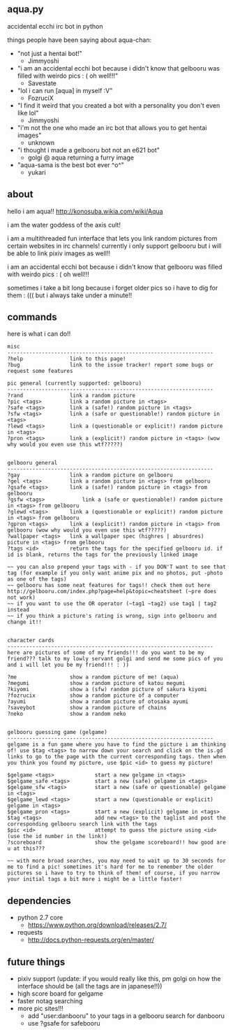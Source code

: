 aqua.py
-----------------------
accidental ecchi irc bot in python

things people have been saying about aqua-chan:
- "not just a hentai bot!" 
	- Jimmyoshi
- "i am an accidental ecchi bot because i didn't know that gelbooru was filled with weirdo pics : ( oh well!!!" 
	- Savestate
- "lol i can run [aqua] in myself :V" 
	- FozruciX
- "I find it weird that you created a bot with a personality you don't even like lol"
	- Jimmyoshi
- "i'm not the one who made an irc bot that allows you to get hentai images"
	- unknown
- "i thought i made a gelbooru bot not an e621 bot"
	- golgi @ aqua returning a furry image
- "aqua-sama is the best bot ever ^o^"
	- yukari


about
-----------------------
hello i am aqua!! http://konosuba.wikia.com/wiki/Aqua

i am the water goddess of the axis cult!

i am a multithreaded fun interface that lets you link random pictures from certain websites in irc channels! currently i only support gelbooru but i will be able to link pixiv images as well!!

i am an accidental ecchi bot because i didn't know that gelbooru was filled with weirdo pics : ( oh well!!!

sometimes i take a bit long because i forget older pics so i have to dig for them : ((( but i always take under a minute!!

commands
-----------------------
here is what i can do!!

	misc
	------------------------------------------------------------------
	?help				link to this page!
	?bug				link to the issue tracker! report some bugs or request some features

	pic general (currently supported: gelbooru)
	------------------------------------------------------------------
	?rand				link a random picture	
	?pic <tags> 		link a random picture in <tags>
	?safe <tags>		link a (safe!) random picture in <tags>
	?sfw <tags>			link a (safe or questionable!) random picture in <tags>
	?lewd <tags>		link a (questionable or explicit!) random picture in <tags>
	?pron <tags>		link a (explicit!) random picture in <tags> (wow why would you even use this wtf?????)
			
			
	gelbooru general
	------------------------------------------------------------------
	?gay 				link a random picture on gelbooru
	?gel <tags> 		link a random picture in <tags> from gelbooru
	?gsafe <tags>		link a (safe!) random picture in <tags> from gelbooru
	?gsfw <tags>			link a (safe or questionable!) random picture in <tags> from gelbooru
	?glewd <tags>		link a (questionable or explicit!) random picture in <tags> from gelbooru
	?gpron <tags>		link a (explicit!) random picture in <tags> from gelbooru (wow why would you even use this wtf?????)
	?wallpaper <tags>	link a wallpaper spec (highres | absurdres) picture in <tags> from gelbooru
	?tags <id>			return the tags for the specified gelbooru id. if id is blank, returns the tags for the previously linked image
	
	~~ you can also prepend your tags with - if you DON'T want to see that tag (for example if you only want anime pix and no photos, put -photo as one of the tags)
	~~ gelbooru has some neat features for tags!! check them out here http://gelbooru.com/index.php?page=help&topic=cheatsheet (~pre does not work)
	~~ if you want to use the OR operator (~tag1 ~tag2) use tag1 | tag2 instead
	~~ if you think a picture's rating is wrong, sign into gelbooru and change it!!
	
	
	character cards
	------------------------------------------------------------------
	here are pictures of some of my friends!!! do you want to be my friend??? talk to my lowly servant golgi and send me some pics of you and i will let you be my friend!!! : ))
	
	?me					show a random picture of me! (aqua)
	?megumi				show a random picture of katou megumi
	?kiyomi				show a (sfw) random picture of sakura kiyomi
	?fozrucix			show a random picture of a computer
	?ayumi				show a random picture of otosaka ayumi
	?saveybot			show a random picture of chains
	?neko				show a random neko
	
	
	gelbooru guessing game (gelgame)
	------------------------------------------------------------------
	gelgame is a fun game where you have to find the picture i am thinking of! use $tag <tags> to narrow down your search and click on the is.gd links to go to the page with the current corresponding tags. then when you think you found my picture, use $pic <id> to guess my picture!
	
	$gelgame <tags>				start a new gelgame in <tags>
	$gelgame_safe <tags>		start a new (safe) gelgame in <tags>
	$gelgame_sfw <tags>			start a new (safe or questionable) gelgame in <tags>
	$gelgame_lewd <tags>		start a new (questionable or explicit) gelgame in <tags>
	$gelgame_pron <tags>		start a new (explicit) gelgame in <tags>
	$tag <tags>					add new <tags> to the taglist and post the corresponding gelbooru search link with the tags
	$pic <id>					attempt to guess the picture using <id> (use the id number in the link!)
	?scoreboard					show the gelgame scoreboard!! how good are u at this???
	
	~~ with more broad searches, you may need to wait up to 30 seconds for me to find a pic! sometimes it's hard for me to remember the older pictures so i have to try to think of them! of course, if you narrow your initial tags a bit more i might be a little faster!
	
	
dependencies
------------------
- python 2.7 core
	- https://www.python.org/download/releases/2.7/
- requests 
	- http://docs.python-requests.org/en/master/

	
future things
------------------
- pixiv support (update: if you would really like this, pm golgi on how the interface should be (all the tags are in japanese!!))
- high score board for gelgame
- faster notag searching
- more pic sites!!!
	- add "user:danbooru" to your tags in a gelbooru search for danbooru	
	- use ?gsafe for safebooru